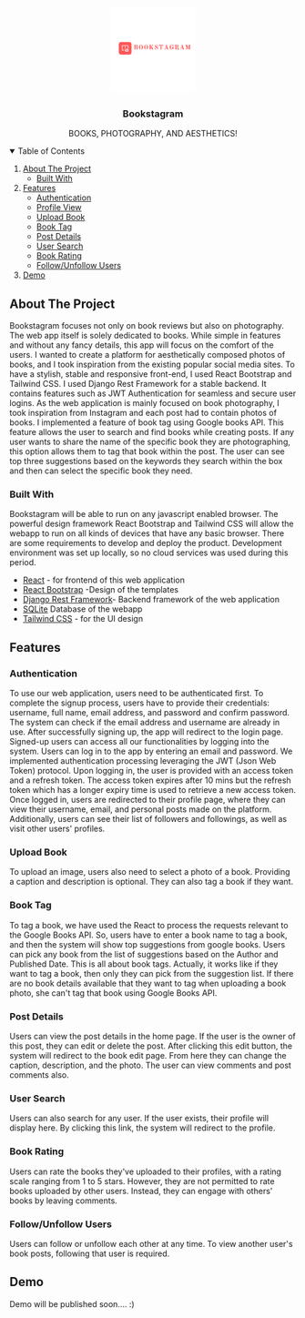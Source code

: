 


<!-- PROJECT LOGO -->
<br />
<p align="center">
  <a href="https://github.com/sudiptabhatta/Bookstagram.git">
    <img src="client/public/stylesheet/images/bgm.png" alt="Logo" width="150" height="150">
  </a>

  <h3 align="center">Bookstagram</h3>

  <p align="center">
    BOOKS, PHOTOGRAPHY, AND AESTHETICS!
    <br />
  </p>
</p>



<!-- TABLE OF CONTENTS -->
<details open="open">
  <summary>Table of Contents</summary>
  <ol>
    <li>
      <a href="#about-the-project">About The Project</a>
      <ul>
        <li><a href="#built-with">Built With</a></li>
      </ul>
    </li>
    <li>
      <a href="#features">Features</a>
      <ul>
        <li><a href="#authentication">Authentication</a></li>
        <li><a href="#profile-view">Profile View</a></li>
        <li><a href="#upload-book">Upload Book</a></li>
        <li><a href="#book-tag">Book Tag</a></li>
        <li><a href="#post-details">Post Details</a></li>
        <li><a href="#user-search">User Search</a></li>
        <li><a href="#rating-book">Book Rating</a></li>
        <li><a href="#follow-unfollow">Follow/Unfollow Users</a></li>
      </ul>
    </li>
    <li><a href="#demo">Demo</a></li>
  </ol>
</details>



<!-- ABOUT THE PROJECT -->
## About The Project



Bookstagram focuses not only on book reviews but also on photography. The web app itself is solely dedicated to books. While simple in features and without any fancy details, this app will focus on the comfort of the users. I wanted to create a platform for aesthetically composed photos of books, and I took inspiration from the existing popular social media sites. To have a stylish, stable and responsive front-end, I used React Bootstrap and Tailwind CSS. I used Django Rest Framework for a stable backend. It contains features such as JWT Authentication for seamless and secure user logins. As the web application is mainly focused on book photography, I took inspiration from Instagram and each post had to contain photos of books. I implemented a feature of book tag using Google books API. This feature allows the user to search and find books while creating posts. If any user wants to share the name of the specific book they are photographing, this option allows them to tag that book within the post. The user can see top three suggestions based on the keywords they search within the box and then can select the specific book they need.


### Built With

Bookstagram will be able to run on any javascript enabled browser. The powerful design framework React Bootstrap and Tailwind CSS will allow the webapp to run on all kinds of devices that have any basic browser. 
There are some requirements to develop and deploy the product. Development environment was set up locally, so no cloud services was used during this period.

* [React](https://react.dev/) - for frontend of this web application 
* [React Bootstrap](https://react-bootstrap.netlify.app/) -Design of the templates
* [Django Rest Framework](https://nodejs.org/en/](https://www.django-rest-framework.org/))- Backend framework of the web application
* [SQLite](https://www.mysql.com/](https://www.sqlite.org/)) Database of the webapp
* [Tailwind CSS](https://ejs.co/](https://tailwindcss.com/))  - for the UI design



## Features

###   Authentication
To use our web application, users need to be authenticated first. To complete the signup process, users have to provide their credentials: username, full name, email address, and password and confirm password. The system can check if the email address and username are already in use. After successfully signing up, the app will redirect to the login page. Signed-up users can access all our functionalities by logging into the system. Users can log in to the app by entering an email and password. We implemented authentication processing leveraging the JWT (Json Web Token) protocol. Upon logging in, the user is provided with an access token and a refresh token. The access token expires after 10 mins but the refresh token which has a longer expiry time is used to retrieve a new access token. Once logged in, users are redirected to their profile page, where they can view their username, email, and personal posts made on the platform. Additionally, users can see their list of followers and followings, as well as visit other users' profiles.

###   Upload Book
To upload an image, users also need to select a photo of a book. Providing a caption and description is optional. They can also tag a book if they want.

###   Book Tag
To tag a book, we have used the React to process the requests relevant to the Google Books API. So, users have to enter a book name to tag a book, and then the system will show top suggestions from google books. Users can pick any book from the list of suggestions based on the Author and Published Date. This is all about book tags. Actually, it works like if they want to tag a book, then only they can pick from the suggestion list. If there are no book details available that they want to tag when uploading a book photo, she can't tag that book using Google Books API.

###   Post Details
Users can view the post details in the home page. If the user is the owner of this post, they can edit or delete the post. After clicking this edit button, the system will redirect to the book edit page. From here they can change the caption, description, and the photo. The user can view comments and post comments also. 

###   User Search
Users can also search for any user. If the user exists, their profile will display here. By clicking this link, the system will redirect to the profile. 

###   Book Rating 
Users can rate the books they've uploaded to their profiles, with a rating scale ranging from 1 to 5 stars. However, they are not permitted to rate books uploaded by other users. Instead, they can engage with others' books by leaving comments.

###   Follow/Unfollow Users
Users can follow or unfollow each other at any time. To view another user's book posts, following that user is required.


## Demo
Demo will be published soon.... :)
